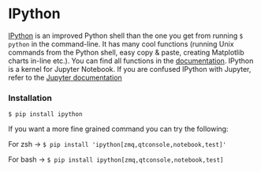 # IPython

[IPython](http://ipython.org/) is an improved Python shell than the one you get from running `$ python` in the command-line. It has many cool functions \(running Unix commands from the Python shell, easy copy & paste, creating Matplotlib charts in-line etc.\). You can find all functions in the [documentation](http://ipython.readthedocs.io/en/stable/). IPython is a kernel for Jupyter Notebook. If you are confused IPython with Jupyter, refer to the [Jupyter documentation](http://jupyter.readthedocs.io/en/latest/ipython/content-ipython.html)

### Installation <a id="installation"></a>

```text
$ pip install ipython
```

If you want a more fine grained command you can try the following:

For zsh -&gt; `$ pip install 'ipython[zmq,qtconsole,notebook,test]'`

For bash -&gt; `$ pip install ipython[zmq,qtconsole,notebook,test]`

